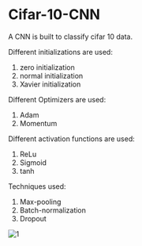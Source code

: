 # Cifar-10-CNN

A CNN is built to classify cifar 10 data.

Different initializations are used: 
1) zero initialization
2) normal initialization
3) Xavier initialization

Different Optimizers are used:
1) Adam 
2) Momentum

Different activation functions are used:
1) ReLu
2) Sigmoid
3) tanh

Techniques used:
1) Max-pooling
2) Batch-normalization 
3) Dropout

![1](file:///Users/siyanzhao/Desktop/1.png)

